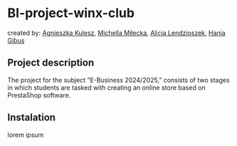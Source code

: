 # BI-project-winx-club

created by: [Agnieszka Kulesz](https://github.com/agatherat), [Michella Miłecka](https://github.com/michellamilecka), [Alicja Lendzioszek](https://github.com/alicjalendzioszek), [Hania Gibus](https://github.com/haniagibus)

## Project description
The project for the subject "E-Business 2024/2025," consists of two stages in which students are tasked with creating an online store based on PrestaShop software.

## Instalation 
lorem ipsum
